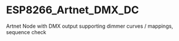 # ESP8266_Artnet_DMX_DC
Artnet Node with DMX output supporting dimmer curves / mappings, sequence check
